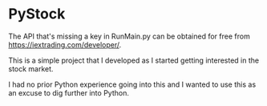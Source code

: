 # PyStock

The API that's missing a key in RunMain.py can be obtained for free from https://iextrading.com/developer/.

This is a simple project that I developed as I started getting interested in the stock market.

I had no prior Python experience going into this and I wanted to use this as an excuse to dig 
further into Python.




